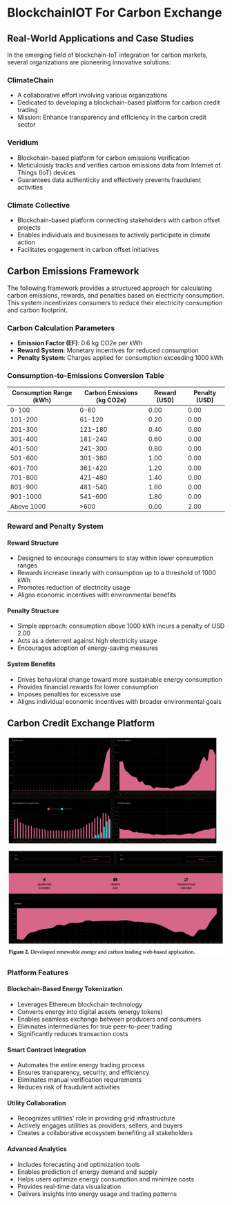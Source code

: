 # BlockchainIOT For Carbon Exchange

## Real-World Applications and Case Studies

In the emerging field of blockchain-IoT integration for carbon markets, several organizations are pioneering innovative solutions:

### ClimateChain
- A collaborative effort involving various organizations
- Dedicated to developing a blockchain-based platform for carbon credit trading
- Mission: Enhance transparency and efficiency in the carbon credit sector

### Veridium
- Blockchain-based platform for carbon emissions verification
- Meticulously tracks and verifies carbon emissions data from Internet of Things (IoT) devices
- Guarantees data authenticity and effectively prevents fraudulent activities

### Climate Collective
- Blockchain-based platform connecting stakeholders with carbon offset projects
- Enables individuals and businesses to actively participate in climate action
- Facilitates engagement in carbon offset initiatives

## Carbon Emissions Framework

The following framework provides a structured approach for calculating carbon emissions, rewards, and penalties based on electricity consumption. This system incentivizes consumers to reduce their electricity consumption and carbon footprint.

### Carbon Calculation Parameters

- **Emission Factor (EF)**: 0.6 kg CO2e per kWh
- **Reward System**: Monetary incentives for reduced consumption
- **Penalty System**: Charges applied for consumption exceeding 1000 kWh

### Consumption-to-Emissions Conversion Table

| Consumption Range (kWh) | Carbon Emissions (kg CO2e) | Reward (USD) | Penalty (USD) |
|-------------------------|----------------------------|--------------|---------------|
| 0-100                   | 0-60                       | 0.00         | 0.00          |
| 101-200                 | 61-120                     | 0.20         | 0.00          |
| 201-300                 | 121-180                    | 0.40         | 0.00          |
| 301-400                 | 181-240                    | 0.60         | 0.00          |
| 401-500                 | 241-300                    | 0.80         | 0.00          |
| 501-600                 | 301-360                    | 1.00         | 0.00          |
| 601-700                 | 361-420                    | 1.20         | 0.00          |
| 701-800                 | 421-480                    | 1.40         | 0.00          |
| 801-900                 | 481-540                    | 1.60         | 0.00          |
| 901-1000                | 541-600                    | 1.80         | 0.00          |
| Above 1000              | >600                       | 0.00         | 2.00          |

### Reward and Penalty System

#### Reward Structure
- Designed to encourage consumers to stay within lower consumption ranges
- Rewards increase linearly with consumption up to a threshold of 1000 kWh
- Promotes reduction of electricity usage
- Aligns economic incentives with environmental benefits

#### Penalty Structure
- Simple approach: consumption above 1000 kWh incurs a penalty of USD 2.00
- Acts as a deterrent against high electricity usage
- Encourages adoption of energy-saving measures

#### System Benefits
- Drives behavioral change toward more sustainable energy consumption
- Provides financial rewards for lower consumption
- Imposes penalties for excessive use
- Aligns individual economic incentives with broader environmental goals

## Carbon Credit Exchange Platform

![Carbon Credit Web Application](./images/CarbonCreditWebSite.png)

### Platform Features

#### Blockchain-Based Energy Tokenization
- Leverages Ethereum blockchain technology
- Converts energy into digital assets (energy tokens)
- Enables seamless exchange between producers and consumers
- Eliminates intermediaries for true peer-to-peer trading
- Significantly reduces transaction costs

#### Smart Contract Integration
- Automates the entire energy trading process
- Ensures transparency, security, and efficiency
- Eliminates manual verification requirements
- Reduces risk of fraudulent activities

#### Utility Collaboration
- Recognizes utilities' role in providing grid infrastructure
- Actively engages utilities as providers, sellers, and buyers
- Creates a collaborative ecosystem benefiting all stakeholders

#### Advanced Analytics
- Includes forecasting and optimization tools
- Enables prediction of energy demand and supply
- Helps users optimize energy consumption and minimize costs
- Provides real-time data visualization
- Delivers insights into energy usage and trading patterns